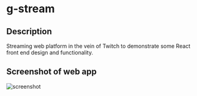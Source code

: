 # g-stream

## Description

Streaming web platform in the vein of Twitch to demonstrate some React front end design and functionality.

## Screenshot of web app

![screenshot](/images/g-stream-screenshot.png)